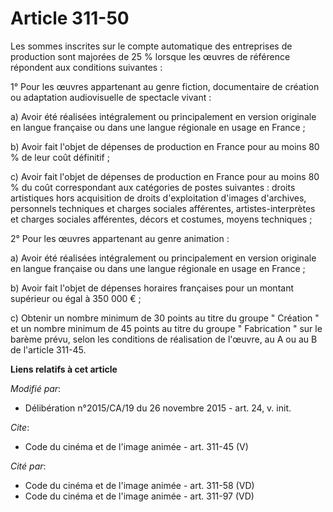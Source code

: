 # Article 311-50

Les sommes inscrites sur le compte automatique des entreprises de production sont majorées de 25 % lorsque les œuvres de
référence répondent aux conditions suivantes : 

1° Pour les œuvres appartenant au genre fiction, documentaire de création ou adaptation audiovisuelle de spectacle vivant : 

a) Avoir été réalisées intégralement ou principalement en version originale en langue française ou dans une langue régionale
en usage en France ; 

b) Avoir fait l'objet de dépenses de production en France pour au moins 80 % de leur coût définitif ; 

c) Avoir fait l'objet de dépenses de production en France pour au moins 80 % du coût correspondant aux catégories de postes
suivantes : droits artistiques hors acquisition de droits d'exploitation d'images d'archives, personnels techniques et
charges sociales afférentes, artistes-interprètes et charges sociales afférentes, décors et costumes, moyens techniques ; 

2° Pour les œuvres appartenant au genre animation : 

a) Avoir été réalisées intégralement ou principalement en version originale en langue française ou dans une langue régionale
en usage en France ; 

b) Avoir fait l'objet de dépenses horaires françaises pour un montant supérieur ou égal à 350 000 € ; 

c) Obtenir un nombre minimum de 30 points au titre du groupe " Création " et un nombre minimum de 45 points au titre du
groupe " Fabrication " sur le barème prévu, selon les conditions de réalisation de l'œuvre, au A ou au B de l'article 311-45.

**Liens relatifs à cet article**

_Modifié par_:

  - Délibération n°2015/CA/19 du 26 novembre 2015 - art. 24, v. init.

_Cite_:

  - Code du cinéma et de l'image animée - art. 311-45 (V)

_Cité par_:

  - Code du cinéma et de l'image animée - art. 311-58 (VD)
  - Code du cinéma et de l'image animée - art. 311-97 (VD)
